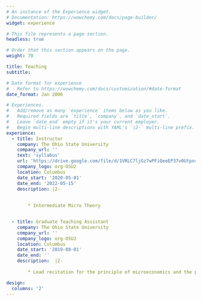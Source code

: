 ```yaml
---
# An instance of the Experience widget.
# Documentation: https://wowchemy.com/docs/page-builder/
widget: experience

# This file represents a page section.
headless: true

# Order that this section appears on the page.
weight: 70

title: Teaching
subtitle:

# Date format for experience
#   Refer to https://wowchemy.com/docs/customization/#date-format
date_format: Jan 2006

# Experiences.
#   Add/remove as many `experience` items below as you like.
#   Required fields are `title`, `company`, and `date_start`.
#   Leave `date_end` empty if it's your current employer.
#   Begin multi-line descriptions with YAML's `|2-` multi-line prefix.
experience:
  - title: Instructor
    company: The Ohio State University
    company_url: ''
    text: 'syllabus'
    url: 'https://drive.google.com/file/d/1VRLC7ljGz7wPFiQeeEP37v0Utpns_xbd/view?usp=drive_link'
    company_logo: org-OSU2
    location: Columbus
    date_start: '2020-05-01'
    date_end: '2022-05-15'
    description: |2-
       
        
        * Intermediate Micro Theory


  - title: Graduate Teaching Assistant
    company: The Ohio State University
    company_url: ''
    company_logo: org-OSU2
    location: Columbus
    date_start: '2019-08-01'
    date_end: ''
    description:  |2-
       
        * Lead recitation for the principle of microeconomics and the principle of macroeconomics.

design:
  columns: '2'
---
```

